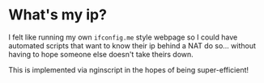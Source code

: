# What's my ip?

I felt like running my own `ifconfig.me` style webpage so I could have
automated scripts that want to know their ip behind a NAT do so... without
having to hope someone else doesn't take theirs down.

This is implemented via nginscript in the hopes of being super-efficient!
